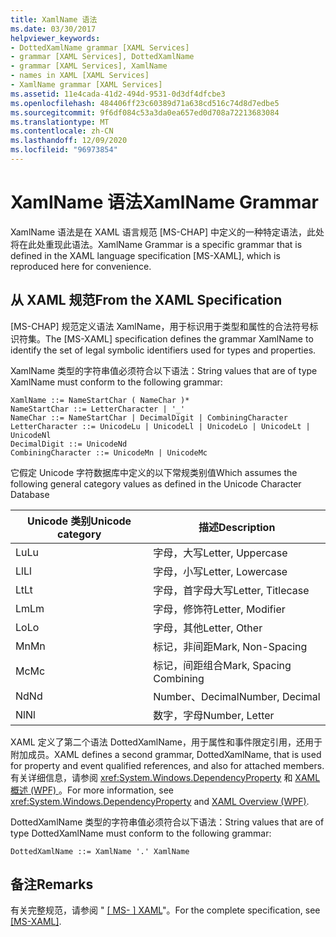 ```yaml
---
title: XamlName 语法
ms.date: 03/30/2017
helpviewer_keywords:
- DottedXamlName grammar [XAML Services]
- grammar [XAML Services], DottedXamlName
- grammar [XAML Services], XamlName
- names in XAML [XAML Services]
- XamlName grammar [XAML Services]
ms.assetid: 11e4cada-41d2-494d-9531-0d3df4dfcbe3
ms.openlocfilehash: 484406ff23c60389d71a638cd516c74d8d7edbe5
ms.sourcegitcommit: 9f6df084c53a3da0ea657ed0d708a72213683084
ms.translationtype: MT
ms.contentlocale: zh-CN
ms.lasthandoff: 12/09/2020
ms.locfileid: "96973854"
---
```

# <a name="xamlname-grammar"></a><span data-ttu-id="f9125-102">XamlName 语法</span><span class="sxs-lookup"><span data-stu-id="f9125-102">XamlName Grammar</span></span>

<span data-ttu-id="f9125-103">XamlName 语法是在 XAML 语言规范 [MS-CHAP] 中定义的一种特定语法，此处将在此处重现此语法。</span><span class="sxs-lookup"><span data-stu-id="f9125-103">XamlName Grammar is a specific grammar that is defined in the XAML language specification [MS-XAML], which is reproduced here for convenience.</span></span>

## <a name="from-the-xaml-specification"></a><span data-ttu-id="f9125-104">从 XAML 规范</span><span class="sxs-lookup"><span data-stu-id="f9125-104">From the XAML Specification</span></span>

<span data-ttu-id="f9125-105">[MS-CHAP] 规范定义语法 XamlName，用于标识用于类型和属性的合法符号标识符集。</span><span class="sxs-lookup"><span data-stu-id="f9125-105">The [MS-XAML] specification defines the grammar XamlName to identify the set of legal symbolic identifiers used for types and properties.</span></span>

<span data-ttu-id="f9125-106">XamlName 类型的字符串值必须符合以下语法：</span><span class="sxs-lookup"><span data-stu-id="f9125-106">String values that are of type XamlName must conform to the following grammar:</span></span>

```xaml
XamlName ::= NameStartChar ( NameChar )*
NameStartChar ::= LetterCharacter | '_'
NameChar ::= NameStartChar | DecimalDigit | CombiningCharacter
LetterCharacter ::= UnicodeLu | UnicodeLl | UnicodeLo | UnicodeLt | UnicodeNl
DecimalDigit ::= UnicodeNd
CombiningCharacter ::= UnicodeMn | UnicodeMc
```

<span data-ttu-id="f9125-107">它假定 Unicode 字符数据库中定义的以下常规类别值</span><span class="sxs-lookup"><span data-stu-id="f9125-107">Which assumes the following general category values as defined in the Unicode Character Database</span></span>

| <span data-ttu-id="f9125-108">Unicode 类别</span><span class="sxs-lookup"><span data-stu-id="f9125-108">Unicode category</span></span>   | <span data-ttu-id="f9125-109">描述</span><span class="sxs-lookup"><span data-stu-id="f9125-109">Description</span></span>                   |
|--------------------|-------------------------------|
| <span data-ttu-id="f9125-110">Lu</span><span class="sxs-lookup"><span data-stu-id="f9125-110">Lu</span></span>                 | <span data-ttu-id="f9125-111">字母，大写</span><span class="sxs-lookup"><span data-stu-id="f9125-111">Letter, Uppercase</span></span>             |
| <span data-ttu-id="f9125-112">Ll</span><span class="sxs-lookup"><span data-stu-id="f9125-112">Ll</span></span>                 | <span data-ttu-id="f9125-113">字母，小写</span><span class="sxs-lookup"><span data-stu-id="f9125-113">Letter, Lowercase</span></span>             |
| <span data-ttu-id="f9125-114">Lt</span><span class="sxs-lookup"><span data-stu-id="f9125-114">Lt</span></span>                 | <span data-ttu-id="f9125-115">字母，首字母大写</span><span class="sxs-lookup"><span data-stu-id="f9125-115">Letter, Titlecase</span></span>             |
| <span data-ttu-id="f9125-116">Lm</span><span class="sxs-lookup"><span data-stu-id="f9125-116">Lm</span></span>                 | <span data-ttu-id="f9125-117">字母，修饰符</span><span class="sxs-lookup"><span data-stu-id="f9125-117">Letter, Modifier</span></span>              |
| <span data-ttu-id="f9125-118">Lo</span><span class="sxs-lookup"><span data-stu-id="f9125-118">Lo</span></span>                 | <span data-ttu-id="f9125-119">字母，其他</span><span class="sxs-lookup"><span data-stu-id="f9125-119">Letter, Other</span></span>                 |
| <span data-ttu-id="f9125-120">Mn</span><span class="sxs-lookup"><span data-stu-id="f9125-120">Mn</span></span>                 | <span data-ttu-id="f9125-121">标记，非间距</span><span class="sxs-lookup"><span data-stu-id="f9125-121">Mark, Non-Spacing</span></span>             |
| <span data-ttu-id="f9125-122">Mc</span><span class="sxs-lookup"><span data-stu-id="f9125-122">Mc</span></span>                 | <span data-ttu-id="f9125-123">标记，间距组合</span><span class="sxs-lookup"><span data-stu-id="f9125-123">Mark, Spacing Combining</span></span>       |
| <span data-ttu-id="f9125-124">Nd</span><span class="sxs-lookup"><span data-stu-id="f9125-124">Nd</span></span>                 | <span data-ttu-id="f9125-125">Number、Decimal</span><span class="sxs-lookup"><span data-stu-id="f9125-125">Number, Decimal</span></span>               |
| <span data-ttu-id="f9125-126">Nl</span><span class="sxs-lookup"><span data-stu-id="f9125-126">Nl</span></span>                 | <span data-ttu-id="f9125-127">数字，字母</span><span class="sxs-lookup"><span data-stu-id="f9125-127">Number, Letter</span></span>                |

<span data-ttu-id="f9125-128">XAML 定义了第二个语法 DottedXamlName，用于属性和事件限定引用，还用于附加成员。</span><span class="sxs-lookup"><span data-stu-id="f9125-128">XAML defines a second grammar, DottedXamlName, that is used for property and event qualified references, and also for attached members.</span></span> <span data-ttu-id="f9125-129">有关详细信息，请参阅 <xref:System.Windows.DependencyProperty> 和 [XAML 概述 (WPF) ](../net/wpf/fundamentals/xaml.md)。</span><span class="sxs-lookup"><span data-stu-id="f9125-129">For more information, see <xref:System.Windows.DependencyProperty> and [XAML Overview (WPF)](../net/wpf/fundamentals/xaml.md).</span></span>

<span data-ttu-id="f9125-130">DottedXamlName 类型的字符串值必须符合以下语法：</span><span class="sxs-lookup"><span data-stu-id="f9125-130">String values that are of type DottedXamlName must conform to the following grammar:</span></span>

```xaml
DottedXamlName ::= XamlName '.' XamlName
```

## <a name="remarks"></a><span data-ttu-id="f9125-131">备注</span><span class="sxs-lookup"><span data-stu-id="f9125-131">Remarks</span></span>

<span data-ttu-id="f9125-132">有关完整规范，请参阅 " [ \[ MS- \] XAML](/previous-versions/msp-n-p/ff650760(v=pandp.10))"。</span><span class="sxs-lookup"><span data-stu-id="f9125-132">For the complete specification, see [\[MS-XAML\]](/previous-versions/msp-n-p/ff650760(v=pandp.10)).</span></span>
